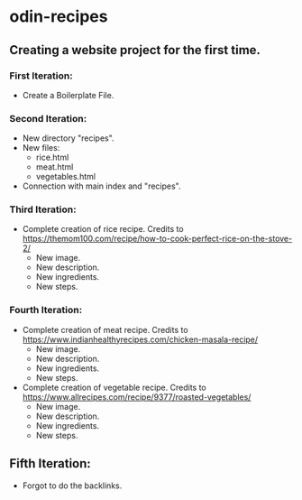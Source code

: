 # odin-recipes
## Creating a website project for the first time.

### First Iteration:
- Create a Boilerplate File.

### Second Iteration:
- New directory "recipes".
- New files:
    - rice.html
    - meat.html
    - vegetables.html
- Connection with main index and "recipes".

### Third Iteration:
- Complete creation of rice recipe. Credits to https://themom100.com/recipe/how-to-cook-perfect-rice-on-the-stove-2/
    - New image.
    - New description.
    - New ingredients.
    - New steps.

### Fourth Iteration:
- Complete creation of meat recipe. Credits to https://www.indianhealthyrecipes.com/chicken-masala-recipe/
    - New image.
    - New description.
    - New ingredients.
    - New steps.
- Complete creation of vegetable recipe. Credits to https://www.allrecipes.com/recipe/9377/roasted-vegetables/
    - New image.
    - New description.
    - New ingredients.
    - New steps.

## Fifth Iteration:
- Forgot to do the backlinks.